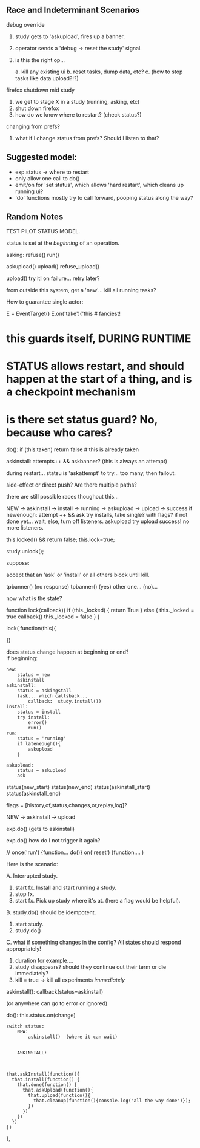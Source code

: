 
Race and Indeterminant Scenarios
------------------------------------

debug override

1.  study gets to 'askupload', fires up a banner.
2.  operator sends a 'debug -> reset the study' signal.
3.  is this the right op...

    a. kill any existing ui
    b. reset tasks, dump data, etc?
    c. (how to stop tasks like data upload?!?)
    

firefox shutdown mid study

1.  we get to stage X in a study (running, asking, etc)
2.  shut down firefox
3.  how do we know where to restart?  (check status?)


changing from prefs?


1.  what if I change status from prefs?  Should I listen to that?  



Suggested model:
-------------------

*   exp.status ->  where to restart
*   only allow one call to do()
*   emit/on for 'set status', which allows 'hard restart', which cleans up running ui?
*   'do' functions mostly try to call forward, pooping status along the way?





Random Notes
--------------------





TEST PILOT STATUS MODEL.

status is set at the *beginning* of an operation.   


asking:
    refuse()
    run()
    
askupload()
    upload()
    refuse_upload()
    
upload()
    try it!
    on failure... retry later?



from outside this system, get a 'new'...
    kill all running tasks? 
    


How to guarantee single actor:

E = EventTarget()
E.on('take'){'this  # fanciest!

# this guards itself, DURING RUNTIME
# STATUS allows restart, and should happen at the start of a thing, and is a checkpoint mechanism
# is there set status guard?  No, because who cares?
do():
    if (this.taken) return false  # this is already taken
    
    
    
askinstall:
    attempts++ && askbanner?    (this is always an attempt)
    
during restart...
    statsu is 'askattempt' to try...
    too many, then failout.  




side-effect or direct push?  Are there multiple paths?


there are still possible races thoughout this...

NEW -> askinstall -> install -> running -> askupload -> upload -> success
        if newenough:  attempt ++ && ask
                    try installs, take single?  with flags?
                                if not done yet... wait, else, turn off listeners.
                                        askupload
                                                    try upload
                                                                success!  no more listeners.





this.locked() && return false;
this.lock=true;


study.unlock();

suppose:  

accept that an 'ask' or 'install' or all others block until kill.  

tpbanner() (no response)
tpbanner() (yes)
other one... (no)...

now what is the state?




function lock(callback){
    if (this._locked) { 
        return True
    } else {
        this._locked = true
        callback()
        this._locked = false
    }
}

lock(
    function(this){
    
})
                                        
    
does status change happen at beginning or end?  
if beginning:

    new:
        status = new
        askinstall
    askinstall:
        status = askingstall
        (ask... which callsback...
            callback:  study.install())
    install:
        status = install
        try install:
            error()
            run()
    run:
        status = 'running'
        if lateneough(){
            askupload
        }
    
    askupload:
        status = askupload
        ask



status(new_start)
status(new_end)
status(askinstall_start)
status(askinstall_end)


flags = [history,of,status,changes,or,replay,log]?




NEW -> askinstall -> upload


exp.do() (gets to askinstall)


exp.do()  how do I not trigger it again?


//
once('run') {function... do()}
on('reset') {function.... )



Here is the scenario:

A.  Interrupted study.

1)  start fx.  Install and start running a study.
2)  stop fx.
3)  start fx.  Pick up study where it's at.  (here a flag would be helpful).

B.  study.do() should be idempotent.

1)  start study.
2)  study.do()

C.  what if something changes in the config?  All states should respond appropriately!

1)  duration for example....  
2)  study disappears?  should they continue out their term or die immediately?
3)  kill = true ->  kill all experiments *immediately*  



askinstall():
    callback(status=askinstall)
    


(or anywhere can go to error or ignored)


do():
    this.status.on(change)
    
    switch status:
        NEW:  
            askinstall()  (where it can wait)
        
            
        ASKINSTALL:  
        


    that.askInstall(function(){
      that.install(function() {
        that.done(function() {
          that.askUpload(function(){
            that.upload(function(){
              that.cleanup(function(){console.log("all the way done")});
            })
          })
        })
      })
    })
  },
